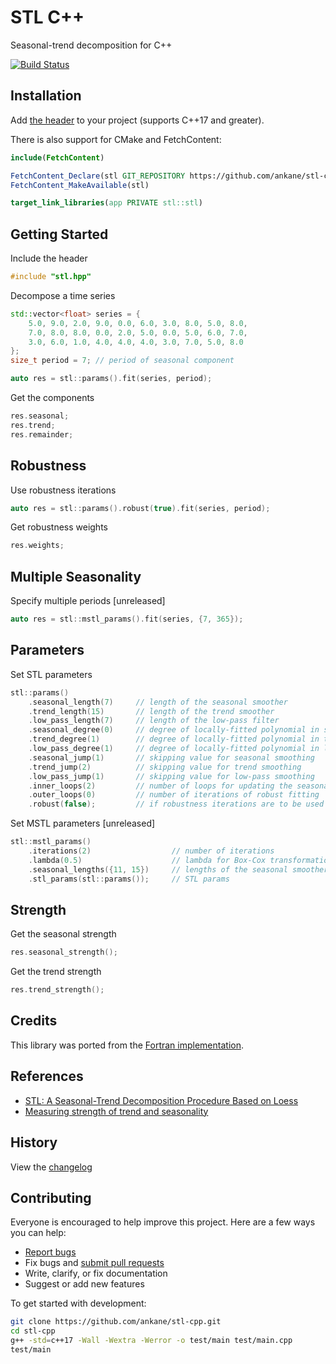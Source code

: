 # STL C++

Seasonal-trend decomposition for C++

[![Build Status](https://github.com/ankane/stl-cpp/actions/workflows/build.yml/badge.svg)](https://github.com/ankane/stl-cpp/actions)

## Installation

Add [the header](https://raw.githubusercontent.com/ankane/stl-cpp/v0.1.6/include/stl.hpp) to your project (supports C++17 and greater).

There is also support for CMake and FetchContent:

```cmake
include(FetchContent)

FetchContent_Declare(stl GIT_REPOSITORY https://github.com/ankane/stl-cpp.git GIT_TAG v0.1.6)
FetchContent_MakeAvailable(stl)

target_link_libraries(app PRIVATE stl::stl)
```

## Getting Started

Include the header

```cpp
#include "stl.hpp"
```

Decompose a time series

```cpp
std::vector<float> series = {
    5.0, 9.0, 2.0, 9.0, 0.0, 6.0, 3.0, 8.0, 5.0, 8.0,
    7.0, 8.0, 8.0, 0.0, 2.0, 5.0, 0.0, 5.0, 6.0, 7.0,
    3.0, 6.0, 1.0, 4.0, 4.0, 4.0, 3.0, 7.0, 5.0, 8.0
};
size_t period = 7; // period of seasonal component

auto res = stl::params().fit(series, period);
```

Get the components

```cpp
res.seasonal;
res.trend;
res.remainder;
```

## Robustness

Use robustness iterations

```cpp
auto res = stl::params().robust(true).fit(series, period);
```

Get robustness weights

```cpp
res.weights;
```

## Multiple Seasonality

Specify multiple periods [unreleased]

```cpp
auto res = stl::mstl_params().fit(series, {7, 365});
```

## Parameters

Set STL parameters

```cpp
stl::params()
    .seasonal_length(7)     // length of the seasonal smoother
    .trend_length(15)       // length of the trend smoother
    .low_pass_length(7)     // length of the low-pass filter
    .seasonal_degree(0)     // degree of locally-fitted polynomial in seasonal smoothing
    .trend_degree(1)        // degree of locally-fitted polynomial in trend smoothing
    .low_pass_degree(1)     // degree of locally-fitted polynomial in low-pass smoothing
    .seasonal_jump(1)       // skipping value for seasonal smoothing
    .trend_jump(2)          // skipping value for trend smoothing
    .low_pass_jump(1)       // skipping value for low-pass smoothing
    .inner_loops(2)         // number of loops for updating the seasonal and trend components
    .outer_loops(0)         // number of iterations of robust fitting
    .robust(false);         // if robustness iterations are to be used
```

Set MSTL parameters [unreleased]

```cpp
stl::mstl_params()
    .iterations(2)                  // number of iterations
    .lambda(0.5)                    // lambda for Box-Cox transformation
    .seasonal_lengths({11, 15})     // lengths of the seasonal smoothers
    .stl_params(stl::params());     // STL params
```

## Strength

Get the seasonal strength

```cpp
res.seasonal_strength();
```

Get the trend strength

```cpp
res.trend_strength();
```

## Credits

This library was ported from the [Fortran implementation](https://www.netlib.org/a/stl).

## References

- [STL: A Seasonal-Trend Decomposition Procedure Based on Loess](https://www.scb.se/contentassets/ca21efb41fee47d293bbee5bf7be7fb3/stl-a-seasonal-trend-decomposition-procedure-based-on-loess.pdf)
- [Measuring strength of trend and seasonality](https://otexts.com/fpp2/seasonal-strength.html)

## History

View the [changelog](https://github.com/ankane/stl-cpp/blob/master/CHANGELOG.md)

## Contributing

Everyone is encouraged to help improve this project. Here are a few ways you can help:

- [Report bugs](https://github.com/ankane/stl-cpp/issues)
- Fix bugs and [submit pull requests](https://github.com/ankane/stl-cpp/pulls)
- Write, clarify, or fix documentation
- Suggest or add new features

To get started with development:

```sh
git clone https://github.com/ankane/stl-cpp.git
cd stl-cpp
g++ -std=c++17 -Wall -Wextra -Werror -o test/main test/main.cpp
test/main
```
